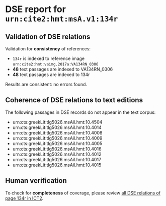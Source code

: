 # DSE report for `urn:cite2:hmt:msA.v1:134r`

## Validation of DSE relations

Validation for **consistency** of references:

-  `134r` is indexed to reference image `urn:cite2:hmt:vaimg.2017a:VA134RN_0306`
- **48** text passages are indexed to VA134RN_0306
-  **48** text passages are indexed to 134r

Results are consistent: no errors found.

## Coherence of DSE relations to text editions

The following passages in DSE records do not appear in the text corpus:

-  urn:cts:greekLit:tlg5026.msAil.hmt:10.4504
-  urn:cts:greekLit:tlg5026.msAil.hmt:10.4014
-  urn:cts:greekLit:tlg5026.msAil.hmt:10.4008
-  urn:cts:greekLit:tlg5026.msAil.hmt:10.4009
-  urn:cts:greekLit:tlg5026.msAil.hmt:10.4005
-  urn:cts:greekLit:tlg5026.msAil.hmt:10.4016
-  urn:cts:greekLit:tlg5026.msAil.hmt:10.4012
-  urn:cts:greekLit:tlg5026.msAil.hmt:10.4017
-  urn:cts:greekLit:tlg5026.msAil.hmt:10.4015

## Human verification

To check for **completeness** of coverage, please review [all DSE relations of page 134r in ICT2](http://www.homermultitext.org/ict2/?urn=urn:cite2:hmt:vaimg.2017a:VA134RN_0306@0.492,0.6454,0.042,0.0165&urn=urn:cite2:hmt:vaimg.2017a:VA134RN_0306@0.1722,0.4358,0.3984,0.027&urn=urn:cite2:hmt:vaimg.2017a:VA134RN_0306@0.1672,0.5868,0.4154,0.0308&urn=urn:cite2:hmt:vaimg.2017a:VA134RN_0306@0.1812,0.2029,0.3624,0.0316&urn=urn:cite2:hmt:vaimg.2017a:VA134RN_0306@0.1562,0.3599,0.4494,0.0255&urn=urn:cite2:hmt:vaimg.2017a:VA134RN_0306@0.1722,0.4576,0.3984,0.0233&urn=urn:cite2:hmt:vaimg.2017a:VA134RN_0306@0.1702,0.4185,0.4374,0.0308&urn=urn:cite2:hmt:vaimg.2017a:VA134RN_0306@0.1782,0.2847,0.4244,0.024&urn=urn:cite2:hmt:vaimg.2017a:VA134RN_0306@0.1832,0.263,0.3874,0.0301&urn=urn:cite2:hmt:vaimg.2017a:VA134RN_0306@0.402,0.5086,0.049,0.018&urn=urn:cite2:hmt:vaimg.2017a:VA134RN_0306@0.1592,0.6243,0.4244,0.0285&urn=urn:cite2:hmt:vaimg.2017a:VA134RN_0306@0.382,0.4711,0.201,0.018&urn=urn:cite2:hmt:vaimg.2017a:VA134RN_0306@0.1632,0.6078,0.4374,0.027&urn=urn:cite2:hmt:vaimg.2017a:VA134RN_0306@0.1552,0.3418,0.4324,0.0255&urn=urn:cite2:hmt:vaimg.2017a:VA134RN_0306@0.1532,0.3809,0.4244,0.024&urn=urn:cite2:hmt:vaimg.2017a:VA134RN_0306@0.237,0.4869,0.097,0.018&urn=urn:cite2:hmt:vaimg.2017a:VA134RN_0306@0.1722,0.5327,0.3904,0.027&urn=urn:cite2:hmt:vaimg.2017a:VA134RN_0306@0.4,0.589,0.055,0.018&urn=urn:cite2:hmt:vaimg.2017a:VA134RN_0306@0.1712,0.4914,0.4204,0.0308&urn=urn:cite2:hmt:vaimg.2017a:VA134RN_0306@0.1672,0.568,0.4104,0.0308&urn=urn:cite2:hmt:vaimg.2017a:VA134RN_0306@0.1752,0.2269,0.3874,0.0285&urn=urn:cite2:hmt:vaimg.2017a:VA134RN_0306@0.1602,0.3223,0.4324,0.0293&urn=urn:cite2:hmt:vaimg.2017a:VA134RN_0306@0.555,0.5244,0.046,0.0346&urn=urn:cite2:hmt:vaimg.2017a:VA134RN_0306@0.1772,0.4005,0.4124,0.0233&urn=urn:cite2:hmt:vaimg.2017a:VA134RN_0306@0.199,0.3336,0.068,0.018&urn=urn:cite2:hmt:vaimg.2017a:VA134RN_0306@0.124,0.2397,0.054,0.0346&urn=urn:cite2:hmt:vaimg.2017a:VA134RN_0306@0.578,0.5943,0.215,0.0563&urn=urn:cite2:hmt:vaimg.2017a:VA134RN_0306@0.216,0.5064,0.055,0.018&urn=urn:cite2:hmt:vaimg.2017a:VA134RN_0306@0.362,0.6454,0.095,0.0165&urn=urn:cite2:hmt:vaimg.2017a:VA134RN_0306@0.1682,0.5101,0.3954,0.0323&urn=urn:cite2:hmt:vaimg.2017a:VA134RN_0306@0.596,0.3336,0.198,0.1059&urn=urn:cite2:hmt:vaimg.2017a:VA134RN_0306@0.1772,0.3013,0.4244,0.0263&urn=urn:cite2:hmt:vaimg.2017a:VA134RN_0306@0.1572,0.6642,0.4114,0.027&urn=urn:cite2:hmt:vaimg.2017a:VA134RN_0306@0.1842,0.2464,0.3844,0.0263&urn=urn:cite2:hmt:vaimg.2017a:VA134RN_0306@0.555,0.3095,0.078,0.0323&urn=urn:cite2:hmt:vaimg.2017a:VA134RN_0306@0.24,0.6213,0.055,0.018&urn=urn:cite2:hmt:vaimg.2017a:VA134RN_0306@0.433,0.453,0.106,0.0158&urn=urn:cite2:hmt:vaimg.2017a:VA134RN_0306@0.1662,0.5507,0.4044,0.0285&urn=urn:cite2:hmt:vaimg.2017a:VA134RN_0306@0.468,0.1991,0.13,0.0323&urn=urn:cite2:hmt:vaimg.2017a:VA134RN_0306@0.157,0.719,0.63,0.0293&urn=urn:cite2:hmt:vaimg.2017a:VA134RN_0306@0.477,0.2246,0.125,0.018&urn=urn:cite2:hmt:vaimg.2017a:VA134RN_0306@0.1632,0.6446,0.4004,0.0278&urn=urn:cite2:hmt:vaimg.2017a:VA134RN_0306@0.596,0.4335,0.201,0.163&urn=urn:cite2:hmt:vaimg.2017a:VA134RN_0306@0.119,0.4185,0.054,0.0346&urn=urn:cite2:hmt:vaimg.2017a:VA134RN_0306@0.405,0.5695,0.072,0.018&urn=urn:cite2:hmt:vaimg.2017a:VA134RN_0306@0.155,0.6927,0.645,0.0398&urn=urn:cite2:hmt:vaimg.2017a:VA134RN_0306@0.1752,0.4726,0.4314,0.0308&urn=urn:cite2:hmt:vaimg.2017a:VA134RN_0306@0.581,0.6454,0.215,0.0548).

